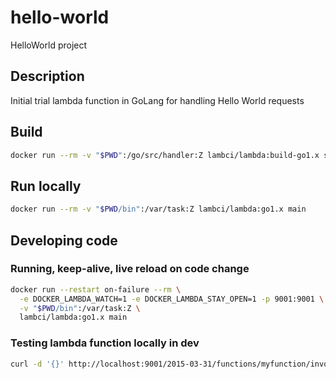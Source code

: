# hello-world
HelloWorld project

## Description
Initial trial lambda function in GoLang for handling Hello World requests

## Build 
```bash
docker run --rm -v "$PWD":/go/src/handler:Z lambci/lambda:build-go1.x sh -c 'go build -o bin/main main.go'
```

## Run locally
```bash
docker run --rm -v "$PWD/bin":/var/task:Z lambci/lambda:go1.x main
```

## Developing code
### Running, keep-alive, live reload on code change
```bash
docker run --restart on-failure --rm \
  -e DOCKER_LAMBDA_WATCH=1 -e DOCKER_LAMBDA_STAY_OPEN=1 -p 9001:9001 \
  -v "$PWD/bin":/var/task:Z \
  lambci/lambda:go1.x main
```

### Testing lambda function locally in dev
```bash
curl -d '{}' http://localhost:9001/2015-03-31/functions/myfunction/invocations
```
